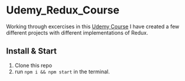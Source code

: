 # Udemy_Redux_Course

Working through excercises in this [Udemy Course](https://www.udemy.com/course/the-ultimate-redux-course-state-management-library/learn/lecture/34797762?start=0#content) I have created a few different projects with different implementations of Redux.

## Install & Start
1. Clone this repo
2. run `npm i && npm start` in the terminal.

